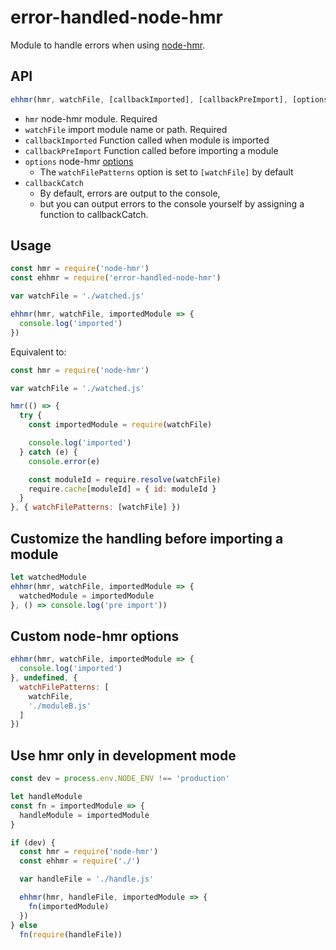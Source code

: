 # error-handled-node-hmr

Module to handle errors when using [node-hmr](https://github.com/serhiinkh/node-hmr).

## API

```js
ehhmr(hmr, watchFile, [callbackImported], [callbackPreImport], [options], [callbackCatch])
```

- `hmr` node-hmr module. Required
- `watchFile` import module name or path. Required
- `callbackImported` Function called when module is imported
- `callbackPreImport` Function called before importing a module
- `options` node-hmr [options](https://github.com/serhiinkh/node-hmr#api)
  - The `watchFilePatterns` option is set to `[watchFile]` by default
- `callbackCatch`
  - By default, errors are output to the console,
  - but you can output errors to the console yourself by assigning a function to callbackCatch.

## Usage

```js
const hmr = require('node-hmr')
const ehhmr = require('error-handled-node-hmr')

var watchFile = './watched.js'

ehhmr(hmr, watchFile, importedModule => {
  console.log('imported')
})
```

Equivalent to:

```js
const hmr = require('node-hmr')

var watchFile = './watched.js'

hmr(() => {
  try {
    const importedModule = require(watchFile)

    console.log('imported')
  } catch (e) {
    console.error(e)

    const moduleId = require.resolve(watchFile)
    require.cache[moduleId] = { id: moduleId }
  }
}, { watchFilePatterns: [watchFile] })
```

## Customize the handling before importing a module

```js
let watchedModule
ehhmr(hmr, watchFile, importedModule => {
  watchedModule = importedModule
}, () => console.log('pre import'))
```

## Custom node-hmr options

```js
ehhmr(hmr, watchFile, importedModule => {
  console.log('imported')
}, undefined, {
  watchFilePatterns: [
    watchFile,
    './moduleB.js'
  ]
})
```

## Use hmr only in development mode

```js
const dev = process.env.NODE_ENV !== 'production'

let handleModule
const fn = importedModule => {
  handleModule = importedModule
}

if (dev) {
  const hmr = require('node-hmr')
  const ehhmr = require('./')

  var handleFile = './handle.js'

  ehhmr(hmr, handleFile, importedModule => {
    fn(importedModule)
  })
} else
  fn(require(handleFile))
```
